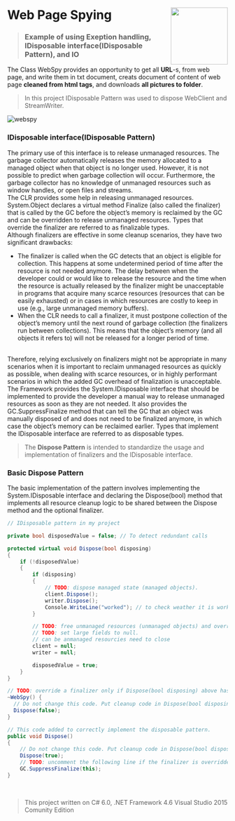 # Web Page Spying   <img src="https://cloud.githubusercontent.com/assets/24522089/21962098/41a510c8-db36-11e6-95ef-eb392a0a1919.png" align="right" width="130px" height="130px" /> 

> ### Example of using  Exeption handling, IDisposable interface(IDisposable Pattern), and IO

The Class WebSpy provides an opportunity to get all **URL**-s, from web page, and write them in txt document, creats document of content of web page **cleaned from html tags**, and downloads **all pictures to folder**.

> In this project IDisposable Pattern was used to dispose WebClient and StreamWriter.


![webspy](https://cloud.githubusercontent.com/assets/24522089/22568638/04730a4e-e9ae-11e6-9c86-c977235a33bf.gif)

### IDisposable interface(IDisposable Pattern)

The primary use of this interface is to release unmanaged resources. The garbage collector automatically releases the memory allocated to a managed object when that object is no longer used. However, it is not possible to predict when garbage collection will occur. Furthermore, the garbage collector has no knowledge of unmanaged resources such as window handles, or open files and streams.
<br>
The CLR provides some help in releasing unmanaged resources. System.Object declares a virtual method Finalize (also called the finalizer) that is called by the GC before the object’s memory is reclaimed by the GC and can be overridden to release unmanaged resources. Types that override the finalizer are referred to as finalizable types.
<br>
Although finalizers are effective in some cleanup scenarios, they have two significant drawbacks:
<br>
* The finalizer is called when the GC detects that an object is eligible for collection. This happens at some undetermined period of time after the resource is not needed anymore. The delay between when the developer could or would like to release the resource and the time when the resource is actually released by the finalizer might be unacceptable in programs that acquire many scarce resources (resources that can be easily exhausted) or in cases in which resources are costly to keep in use (e.g., large unmanaged memory buffers).
* When the CLR needs to call a finalizer, it must postpone collection of the object’s memory until the next round of garbage collection (the finalizers run between collections). This means that the object’s memory (and all objects it refers to) will not be released for a longer period of time.

<br>
Therefore, relying exclusively on finalizers might not be appropriate in many scenarios when it is important to reclaim unmanaged resources as quickly as possible, when dealing with scarce resources, or in highly performant scenarios in which the added GC overhead of finalization is unacceptable.

<br>
The Framework provides the System.IDisposable interface that should be implemented to provide the developer a manual way to release unmanaged resources as soon as they are not needed. It also provides the GC.SuppressFinalize method that can tell the GC that an object was manually disposed of and does not need to be finalized anymore, in which case the object’s memory can be reclaimed earlier. Types that implement the IDisposable interface are referred to as disposable types.
<br>

> The **Dispose Pattern** is intended to standardize the usage and implementation of finalizers and the IDisposable interface.

### Basic Dispose Pattern

The basic implementation of the pattern involves implementing the System.IDisposable interface and declaring the Dispose(bool) method that implements all resource cleanup logic to be shared between the Dispose method and the optional finalizer.

```c#
// IDisposable pattern in my project

private bool disposedValue = false; // To detect redundant calls

protected virtual void Dispose(bool disposing)
{
    if (!disposedValue)
    {
        if (disposing)
        {
            // TODO: dispose managed state (managed objects).
            client.Dispose();
            writer.Dispose();
            Console.WriteLine("worked"); // to check weather it is working or note
        }

        // TODO: free unmanaged resources (unmanaged objects) and override a finalizer below.
        // TODO: set large fields to null.
        // can be anmanaged resourcies need to close 
        client = null;
        writer = null;

        disposedValue = true;
    }
}

// TODO: override a finalizer only if Dispose(bool disposing) above has code to free unmanaged resources.
~WebSpy() {
  // Do not change this code. Put cleanup code in Dispose(bool disposing) above.
  Dispose(false);
}

// This code added to correctly implement the disposable pattern.
public void Dispose()
{
    // Do not change this code. Put cleanup code in Dispose(bool disposing) above.
    Dispose(true);
    // TODO: uncomment the following line if the finalizer is overridden above.
    GC.SuppressFinalize(this);
}

```
<br>

> This project written on C# 6.0, .NET Framework 4.6 Visual Studio 2015 Comunity Edition
